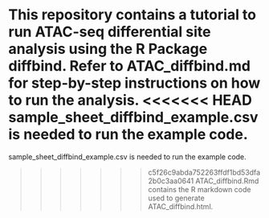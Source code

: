 This repository contains a tutorial to run ATAC-seq differential site analysis using the R Package diffbind. 
Refer to ATAC_diffbind.md for step-by-step instructions on how to run the analysis. 
<<<<<<< HEAD
sample_sheet_diffbind_example.csv is needed to run the example code. 
=======
sample_sheet_diffbind_example.csv is needed to run the example code.
>>>>>>> c5f26c9abda752263ffdf1bd53dfa2b0c3aa0641
ATAC_diffbind.Rmd contains the R markdown code used to generate ATAC_diffbind.html.
